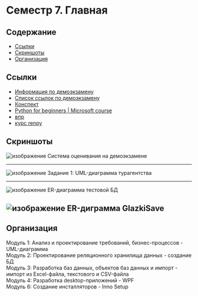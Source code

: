 # Семестр 7. Главная
## Содержание
- [Ссылки](https://github.com/sanyagribanov/7sem/blob/main/README.md#ссылки)
- [Скриншоты](https://github.com/sanyagribanov/7sem/blob/main/README.md#скриншоты)
- [Организация](https://github.com/sanyagribanov/7sem/blob/main/README.md#организация)
## Ссылки
- [Информация по демоэкзамену](https://api.dp.worldskills.ru/api/esatk/docs/4d0d9337-1f31-4306-89bb-f3b279e80642)
- [Список ссылок по демоэкзамену](https://vk.com/away.php?utf=1&to=https%3A%2F%2Fdocs.google.com%2Fdocument%2Fd%2F17dkgRFIxEAdOvFsUuCD5TGeWHCqcC7U-Ha5MJ0EfdtI%2Fedit%23)
- [Конспект](https://github.com/sanyagribanov/7sem/blob/main/Demoekzamen/lektsiya.md)
- [Python for beginners | Microsoft course](https://youtube.com/playlist?list=PLlrxD0HtieHhS8VzuMCfQD4uJ9yne1mE6)
- [впр](https://support.microsoft.com/ru-ru/office/%D1%84%D1%83%D0%BD%D0%BA%D1%86%D0%B8%D1%8F-%D0%B2%D0%BF%D1%80-0bbc8083-26fe-4963-8ab8-93a18ad188a1)
- [курс renpy](https://www.youtube.com/channel/UCWJ_pUkd4-oFSr8HPaCuUkw/videos)
## Скриншоты
![изображение](https://user-images.githubusercontent.com/86486142/188391263-0ad59825-ea59-4a24-8a28-72737fdf1875.png)
Система оценивания на демоэкзамене

---
![изображение](https://user-images.githubusercontent.com/86486142/188599047-651f31c4-8107-4fc9-b0d9-7353ead2182e.png)
Задание 1: UML-диаграмма турагентства

---
![изображение](https://user-images.githubusercontent.com/86486142/189847875-a5179488-ec7e-4ef5-ba89-82b605550797.png)
ER-диаграмма тестовой БД

![изображение](https://user-images.githubusercontent.com/86486142/190353991-a49dd25c-60ae-41ec-a5af-9a0735ae11c5.png)
ER-диграмма GlazkiSave
---
## Организация
Модуль 1: Анализ и проектирование требований, бизнес-процессов - UML-диаграмма<br>
Модуль 2: Проектирование реляционного хранилища данных - создание БД<br>
Модуль 3: Разработка баз данных, объектов баз данных и импорт - импорт из Excel-файла, текстового и CSV-файла<br>
Модуль 4: Разработка desktop-приложений - WPF<br>
Модуль 6: Создание инсталляторов - Inno Setup<br>
